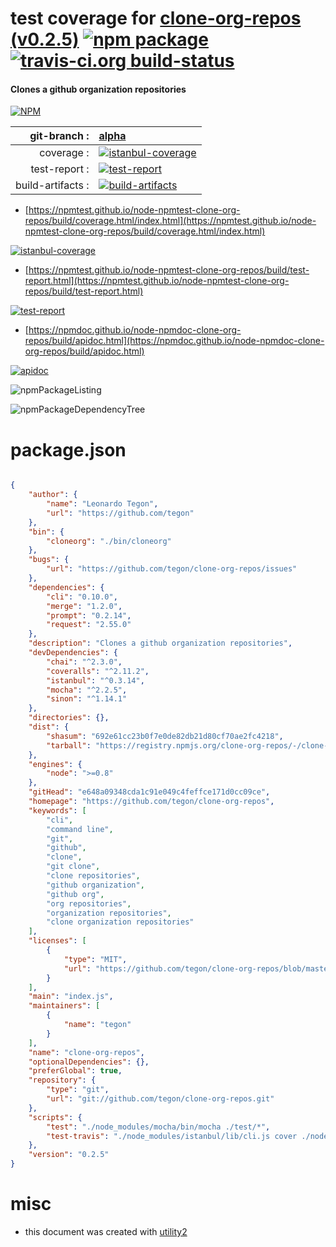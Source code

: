 # test coverage for  [clone-org-repos (v0.2.5)](https://github.com/tegon/clone-org-repos)  [![npm package](https://img.shields.io/npm/v/npmtest-clone-org-repos.svg?style=flat-square)](https://www.npmjs.org/package/npmtest-clone-org-repos) [![travis-ci.org build-status](https://api.travis-ci.org/npmtest/node-npmtest-clone-org-repos.svg)](https://travis-ci.org/npmtest/node-npmtest-clone-org-repos)
#### Clones a github organization repositories

[![NPM](https://nodei.co/npm/clone-org-repos.png?downloads=true&downloadRank=true&stars=true)](https://www.npmjs.com/package/clone-org-repos)

| git-branch : | [alpha](https://github.com/npmtest/node-npmtest-clone-org-repos/tree/alpha)|
|--:|:--|
| coverage : | [![istanbul-coverage](https://npmtest.github.io/node-npmtest-clone-org-repos/build/coverage.badge.svg)](https://npmtest.github.io/node-npmtest-clone-org-repos/build/coverage.html/index.html)|
| test-report : | [![test-report](https://npmtest.github.io/node-npmtest-clone-org-repos/build/test-report.badge.svg)](https://npmtest.github.io/node-npmtest-clone-org-repos/build/test-report.html)|
| build-artifacts : | [![build-artifacts](https://npmtest.github.io/node-npmtest-clone-org-repos/glyphicons_144_folder_open.png)](https://github.com/npmtest/node-npmtest-clone-org-repos/tree/gh-pages/build)|

- [https://npmtest.github.io/node-npmtest-clone-org-repos/build/coverage.html/index.html](https://npmtest.github.io/node-npmtest-clone-org-repos/build/coverage.html/index.html)

[![istanbul-coverage](https://npmtest.github.io/node-npmtest-clone-org-repos/build/screenCapture.buildCi.browser.%252Ftmp%252Fbuild%252Fcoverage.lib.html.png)](https://npmtest.github.io/node-npmtest-clone-org-repos/build/coverage.html/index.html)

- [https://npmtest.github.io/node-npmtest-clone-org-repos/build/test-report.html](https://npmtest.github.io/node-npmtest-clone-org-repos/build/test-report.html)

[![test-report](https://npmtest.github.io/node-npmtest-clone-org-repos/build/screenCapture.buildCi.browser.%252Ftmp%252Fbuild%252Ftest-report.html.png)](https://npmtest.github.io/node-npmtest-clone-org-repos/build/test-report.html)

- [https://npmdoc.github.io/node-npmdoc-clone-org-repos/build/apidoc.html](https://npmdoc.github.io/node-npmdoc-clone-org-repos/build/apidoc.html)

[![apidoc](https://npmdoc.github.io/node-npmdoc-clone-org-repos/build/screenCapture.buildCi.browser.%252Ftmp%252Fbuild%252Fapidoc.html.png)](https://npmdoc.github.io/node-npmdoc-clone-org-repos/build/apidoc.html)

![npmPackageListing](https://npmtest.github.io/node-npmtest-clone-org-repos/build/screenCapture.npmPackageListing.svg)

![npmPackageDependencyTree](https://npmtest.github.io/node-npmtest-clone-org-repos/build/screenCapture.npmPackageDependencyTree.svg)



# package.json

```json

{
    "author": {
        "name": "Leonardo Tegon",
        "url": "https://github.com/tegon"
    },
    "bin": {
        "cloneorg": "./bin/cloneorg"
    },
    "bugs": {
        "url": "https://github.com/tegon/clone-org-repos/issues"
    },
    "dependencies": {
        "cli": "0.10.0",
        "merge": "1.2.0",
        "prompt": "0.2.14",
        "request": "2.55.0"
    },
    "description": "Clones a github organization repositories",
    "devDependencies": {
        "chai": "^2.3.0",
        "coveralls": "^2.11.2",
        "istanbul": "^0.3.14",
        "mocha": "^2.2.5",
        "sinon": "^1.14.1"
    },
    "directories": {},
    "dist": {
        "shasum": "692e61cc23b0f7e0de82db21d80cf70ae2fc4218",
        "tarball": "https://registry.npmjs.org/clone-org-repos/-/clone-org-repos-0.2.5.tgz"
    },
    "engines": {
        "node": ">=0.8"
    },
    "gitHead": "e648a09348cda1c91e049c4feffce171d0cc09ce",
    "homepage": "https://github.com/tegon/clone-org-repos",
    "keywords": [
        "cli",
        "command line",
        "git",
        "github",
        "clone",
        "git clone",
        "clone repositories",
        "github organization",
        "github org",
        "org repositories",
        "organization repositories",
        "clone organization repositories"
    ],
    "licenses": [
        {
            "type": "MIT",
            "url": "https://github.com/tegon/clone-org-repos/blob/master/LICENSE-MIT"
        }
    ],
    "main": "index.js",
    "maintainers": [
        {
            "name": "tegon"
        }
    ],
    "name": "clone-org-repos",
    "optionalDependencies": {},
    "preferGlobal": true,
    "repository": {
        "type": "git",
        "url": "git://github.com/tegon/clone-org-repos.git"
    },
    "scripts": {
        "test": "./node_modules/mocha/bin/mocha ./test/*",
        "test-travis": "./node_modules/istanbul/lib/cli.js cover ./node_modules/mocha/bin/_mocha -- -R spec ./test/*"
    },
    "version": "0.2.5"
}
```



# misc
- this document was created with [utility2](https://github.com/kaizhu256/node-utility2)
